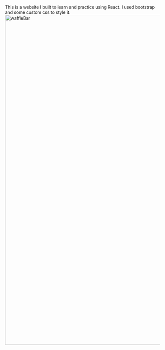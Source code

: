This is a website I built to learn and practice using React. I used bootstrap and some custom css to style it.
<img width="1072" alt="waffleBar" src="https://github.com/andy-iio/the-waffle-bar/assets/32138242/8a6af17d-48ca-4bd6-8376-b7134b0c4ca8">
